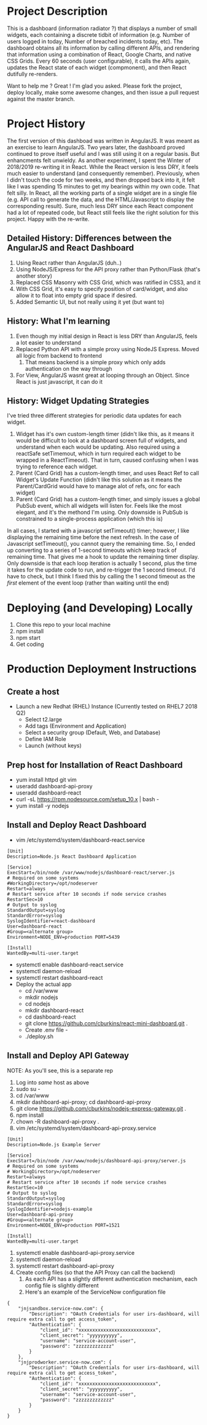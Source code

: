 # Project Description

This is a dashboard (information radiator ?) that displays a number of small widgets, each containing a discrete tidbit of information (e.g. Number of users logged in today, Number of breached incidents today, etc). The dashboard obtains all its information by calling different APIs, and rendering that information using a combination of React, Google Charts, and native CSS Grids. Every 60 seconds (user configurable), it calls the APIs again, updates the React state of each widget (compmonent), and then React dutifully re-renders.

Want to help me ? Great ! I'm glad you asked. Please fork the project, deploy locally, make some awesome changes, and then issue a pull request against the master branch.

# Project History

The first version of this dashboad was written in AngularJS. It was meant as an exercise to learn AngularJS. Two years later, the dashboard proved continued to prove itself useful and I was still using it on a regular basis. But enhancments felt unwieldy. As another experiment, I spent the Winter of 2018/2019 re-writing it in React. While the React version is less DRY, it feels much easier to understand (and consequently remember). Previously, when I didn't touch the code for two weeks, and then dropped back into it, it felt like I was spending 15 minutes to get my bearings within my own code. That felt silly. In React, all the working parts of a single widget are in a single file (e.g. API call to generate the data, and the HTML/Javascript to display the corresponding result). Sure, much less DRY since each React component had a lot of repeated code, but React still feels like the right solution for this project. Happy with the re-write.

## Detailed History: Differences between the AngularJS and React Dashboard

1. Using React rather than AngularJS (duh..)
1. Using NodeJS/Express for the API proxy rather than Python/Flask (that's another story)
1. Replaced CSS Masonry with CSS Grid, which was ratified in CSS3, and it
1. With CSS Grid, it's easy to specify position of card/widget, and also allow it to float into empty grid space if desired.
1. Added Semantic UI, but not really using it yet (but want to)

## History: What I'm learning

1. Even though my initial design in React is less DRY than AngularJS, feels a lot easier to understand
1. Replaced Python API with a simple proxy using NodeJS Express. Moved all logic from backend to frontend
    1. That means backend is a simple proxy which only adds authentication on the way through
1. For View, AngularJS wasnt great at looping through an Object. Since React is just javascript, it can do it

## History: Widget Updating Strategies

I've tried three different strategies for periodic data updates for each widget.

1. Widget has it's own custom-length timer (didn't like this, as it means it would be difficult to look at a dashboard screen full of widgets, and understand when each would be updating. Also required using a reactSafe setTimemout, which in turn required each widget to be wrapped in a ReactTimeout). That in turn, caused confusing when I was trying to reference each widget.
1. Parent (Card Grid) has a custom-length timer, and uses React Ref to call Widget's Update Function (didn't like this solution as it means the Parent/CardGrid would have to manage alot of refs, onc for each widget)
1. Parent (Card Grid) has a custom-length timer, and simply issues a global PubSub event, which all widgets will listen for. Feels like the most elegant, and it's the methond I'm using. Only downside is PubSub is constrained to a single-process application (which this is)

In all cases, I started with a javascript setTimeout() timer; however, I like displaying the remaining time before the next refresh. In the case of Javascript setTimeout(), you cannot query the remaining time. So, I ended up converting to a series of 1-second timeouts which keep track of remaining time. That gives me a hook to update the remaining timer display. Only downside is that each loop iteration is actually 1 second, plus the time it takes for the update code to run, and re-trigger the 1 second timeout. I'd have to check, but I think I fixed this by calling the 1 second timeout as the _first_ element of the event loop (rather than waiting until the end)

# Deploying (and Developing) Locally

1. Clone this repo to your local machine
1. npm install
1. npm start
1. Get coding

# Production Deployment Instructions

## Create a host

-   Launch a new Redhat (RHEL) Instance (Currently tested on RHEL7 2018 Q2)
    -   Select t2.large
    -   Add tags (Environment and Application)
    -   Select a security group (Default, Web, and Database)
    -   Define IAM Role
    -   Launch (without keys)

## Prep host for Installation of React Dashboard

-   yum install httpd git vim
-   useradd dashboard-api-proxy
-   useradd dashboard-react
-   curl -sL https://rpm.nodesource.com/setup_10.x | bash -
-   yum install -y nodejs

## Install and Deploy React Dashboard

-   vim /etc/systemd/system/dashboard-react.service

```
[Unit]
Description=Node.js React Dashboard Application

[Service]
ExecStart=/bin/node /var/www/nodejs/dashboard-react/server.js
# Required on some systems
#WorkingDirectory=/opt/nodeserver
Restart=always
# Restart service after 10 seconds if node service crashes
RestartSec=10
# Output to syslog
StandardOutput=syslog
StandardError=syslog
SyslogIdentifier=react-dashboard
User=dashboard-react
#Group=<alternate group>
Environment=NODE_ENV=production PORT=5439

[Install]
WantedBy=multi-user.target
```

-   systemctl enable dashboard-react.service
-   systemctl daemon-reload
-   systemctl restart dashboard-react
-   Deploy the actual app
    -   cd /var/www
    -   mkdir nodejs
    -   cd nodejs
    -   mkdir dashboard-react
    -   cd dashboard-react
    -   git clone https://github.com/cburkins/react-mini-dashboard.git .
    -   Create .env file -
    -   ./deploy.sh

## Install and Deploy API Gateway

NOTE: As you'll see, this is a separate rep

1. Log into _same_ host as above
1. sudo su -
1. cd /var/www
1. mkdir dashboard-api-proxy; cd dashboard-api-proxy
1. git clone https://github.com/cburkins/nodejs-express-gateway.git .
1. npm install
1. chown -R dashboard-api-proxy .
1. vim /etc/systemd/system/dashboard-api-proxy.service

```
[Unit]
Description=Node.js Example Server

[Service]
ExecStart=/bin/node /var/www/nodejs/dashboard-api-proxy/server.js
# Required on some systems
# WorkingDirectory=/opt/nodeserver
Restart=always
# Restart service after 10 seconds if node service crashes
RestartSec=10
# Output to syslog
StandardOutput=syslog
StandardError=syslog
SyslogIdentifier=nodejs-example
User=dashboard-api-proxy
#Group=<alternate group>
Environment=NODE_ENV=production PORT=1521

[Install]
WantedBy=multi-user.target
```

1. systemctl enable dashboard-api-proxy.service
1. systemctl daemon-reload
1. systemctl restart dashboard-api-proxy
1. Create config files (so that the API Proxy can call the backend)
    1. As each API has a slightly different authentication mechanism, each config file is slightly different
    1. Here's an example of the ServiceNow configuration file

```
{
    "jnjsandbox.service-now.com": {
        "Description": "OAuth Credentials for user irs-dashboard, will require extra call to get access_token",
        "Authentication": {
            "client_id": "xxxxxxxxxxxxxxxxxxxxxxxxxxxx",
            "client_secret": "yyyyyyyyyy",
            "username": "service-account-user",
            "password": "zzzzzzzzzzzzz"
        }
    },
    "jnjprodworker.service-now.com": {
        "Description": "OAuth Credentials for user irs-dashboard, will require extra call to get access_token",
        "Authentication": {
            "client_id": "xxxxxxxxxxxxxxxxxxxxxxxxxxxx",
            "client_secret": "yyyyyyyyyy",
            "username": "service-account-user",
            "password": "zzzzzzzzzzzzz"
        }
    }
}
```
